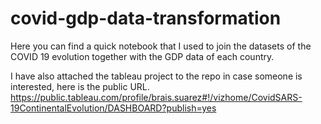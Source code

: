 # covid-gdp-data-transformation
Here you can find a quick notebook that I used to join the datasets of the COVID 19 evolution together with the GDP data of each country.

I have also attached the tableau project to the repo in case someone is interested, here is the public URL.
https://public.tableau.com/profile/brais.suarez#!/vizhome/CovidSARS-19ContinentalEvolution/DASHBOARD?publish=yes
